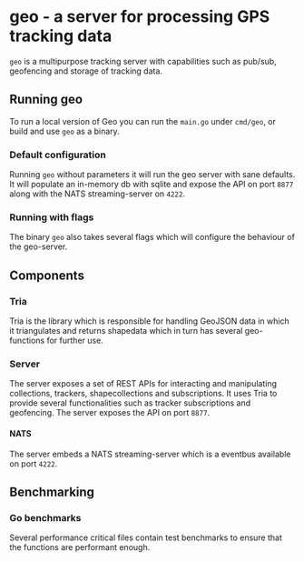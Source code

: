 # geo - a server for processing GPS tracking data

`geo` is a multipurpose tracking server with capabilities such as pub/sub, geofencing and storage of tracking data.

## Running geo

To run a local version of Geo you can run the `main.go` under `cmd/geo`, or build and use `geo` as a binary.

### Default configuration

Running `geo` without parameters it will run the geo server with sane defaults. It will populate an in-memory db with sqlite and expose the API on port `8877` along with the NATS streaming-server on `4222`.

### Running with flags

The binary `geo` also takes several flags which will configure the behaviour of the geo-server.

## Components

### Tria

Tria is the library which is responsible for handling GeoJSON data in which it triangulates and returns shapedata which in turn has several geo-functions for further use.

### Server

The server exposes a set of REST APIs for interacting and manipulating collections, trackers, shapecollections and subscriptions. It uses Tria to provide several functionalities such as tracker subscriptions and geofencing. The server exposes the API on port `8877`.

#### NATS

The server embeds a NATS streaming-server which is a eventbus available on port `4222`.

## Benchmarking

### Go benchmarks

Several performance critical files contain test benchmarks to ensure that the functions are performant enough.
